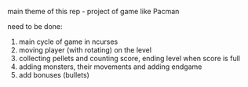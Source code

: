 main theme of this rep - project of game like Pacman

need to be done:
1) main cycle of game in ncurses
2) moving player (with rotating) on the level
3) collecting pellets and counting score, ending level when score is full
4) adding monsters, their movements and adding endgame
5) add bonuses (bullets)
